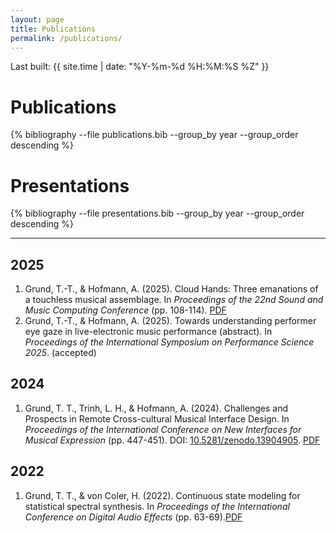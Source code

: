 ```yaml
---
layout: page
title: Publications
permalink: /publications/
---
```

Last built: {{ site.time | date: "%Y-%m-%d %H:%M:%S %Z" }}

# Publications

{% bibliography --file publications.bib --group_by year --group_order descending %}

# Presentations

{% bibliography --file presentations.bib --group_by year --group_order descending %}



______________________________________________________________________________________________________________________________________
## 2025
1. Grund, T.-T., & Hofmann, A. (2025). Cloud Hands: Three emanations of a touchless musical assemblage. In _Proceedings of the 22nd Sound and Music Computing Conference_ (pp. 108-114). [PDF](papers/Grund_Hofmann_2025_SMC_CloudHands.pdf)
2. Grund, T.-T., & Hofmann, A. (2025). Towards understanding performer eye gaze in live-electronic music performance (abstract). In _Proceedings of the International Symposium on Performance Science 2025_. (accepted)


## 2024
1. Grund, T. T., Trinh, L. H., & Hofmann, A. (2024). Challenges and Prospects in Remote Cross-cultural Musical Interface Design. In _Proceedings of the International Conference on New Interfaces for Musical Expression_ (pp. 447-451). DOI: [10.5281/zenodo.13904905](https://doi.org/10.5281/zenodo.13904905). [PDF](papers/Grund_Luong_Hofmann_2024_NIME_CHallenges.pdf)

## 2022
1. Grund, T. T., & von Coler, H. (2022). Continuous state modeling for statistical spectral synthesis. In _Proceedings of the International Conference on Digital Audio Effects_ (pp. 63-69).[PDF](papers/Grund_vonColer_2022_DAFx_ContinuousStateModeling.pdf)

